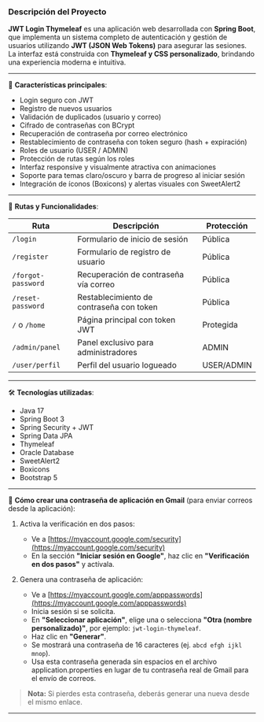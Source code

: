 ### Descripción del Proyecto  
**JWT Login Thymeleaf** es una aplicación web desarrollada con **Spring Boot**, que implementa un sistema completo de autenticación y gestión de usuarios utilizando **JWT (JSON Web Tokens)** para asegurar las sesiones. La interfaz está construida con **Thymeleaf y CSS personalizado**, brindando una experiencia moderna e intuitiva.

---

🔐 **Características principales**:
- Login seguro con JWT  
- Registro de nuevos usuarios  
- Validación de duplicados (usuario y correo)  
- Cifrado de contraseñas con BCrypt  
- Recuperación de contraseña por correo electrónico  
- Restablecimiento de contraseña con token seguro (hash + expiración)  
- Roles de usuario (USER / ADMIN)  
- Protección de rutas según los roles  
- Interfaz responsive y visualmente atractiva con animaciones  
- Soporte para temas claro/oscuro y barra de progreso al iniciar sesión  
- Integración de íconos (Boxicons) y alertas visuales con SweetAlert2  

---

🧪 **Rutas y Funcionalidades**:

| Ruta               | Descripción                                | Protección   |
|--------------------|--------------------------------------------|--------------|
| `/login`           | Formulario de inicio de sesión             | Pública      |
| `/register`        | Formulario de registro de usuario          | Pública      |
| `/forgot-password` | Recuperación de contraseña vía correo      | Pública      |
| `/reset-password`  | Restablecimiento de contraseña con token   | Pública      |
| `/` o `/home`      | Página principal con token JWT             | Protegida    |
| `/admin/panel`     | Panel exclusivo para administradores       | ADMIN        |
| `/user/perfil`     | Perfil del usuario logueado                | USER/ADMIN   |

---

🛠️ **Tecnologías utilizadas**:
- Java 17  
- Spring Boot 3  
- Spring Security + JWT  
- Spring Data JPA  
- Thymeleaf  
- Oracle Database  
- SweetAlert2  
- Boxicons  
- Bootstrap 5  

---

🔑 **Cómo crear una contraseña de aplicación en Gmail** (para enviar correos desde la aplicación):

1. Activa la verificación en dos pasos:
   - Ve a [https://myaccount.google.com/security](https://myaccount.google.com/security)
   - En la sección **"Iniciar sesión en Google"**, haz clic en **"Verificación en dos pasos"** y actívala.

2. Genera una contraseña de aplicación:
   - Ve a [https://myaccount.google.com/apppasswords](https://myaccount.google.com/apppasswords)
   - Inicia sesión si se solicita.
   - En **"Seleccionar aplicación"**, elige una o selecciona **"Otra (nombre personalizado)"**, por ejemplo: `jwt-login-thymeleaf`.
   - Haz clic en **"Generar"**.
   - Se mostrará una contraseña de 16 caracteres (ej. `abcd efgh ijkl mnop`).
   - Usa esta contraseña generada sin espacios en el archivo application.properties en lugar de tu contraseña real de Gmail para el envío de correos.

> **Nota:** Si pierdes esta contraseña, deberás generar una nueva desde el mismo enlace.

---
